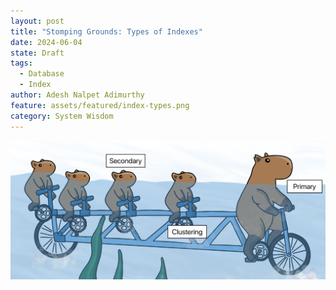 ```yaml
---
layout: post
title: "Stomping Grounds: Types of Indexes"
date: 2024-06-04
state: Draft
tags:
  - Database
  - Index
author: Adesh Nalpet Adimurthy
feature: assets/featured/index-types.png
category: System Wisdom
---
```


<img class="center-image" src="./assets/featured/index-types.png" /> 
